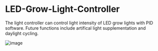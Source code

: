 # LED-Grow-Light-Controller

The light controller can control light intensity of LED grow lights with PID software. Future functions include artifical light supplementation and daylight cycling.


![image](https://github.com/ryan-ext/LED-Grow-Light-Controller/assets/142383030/aff2ffd0-1df3-441b-aade-af58aed59247)

